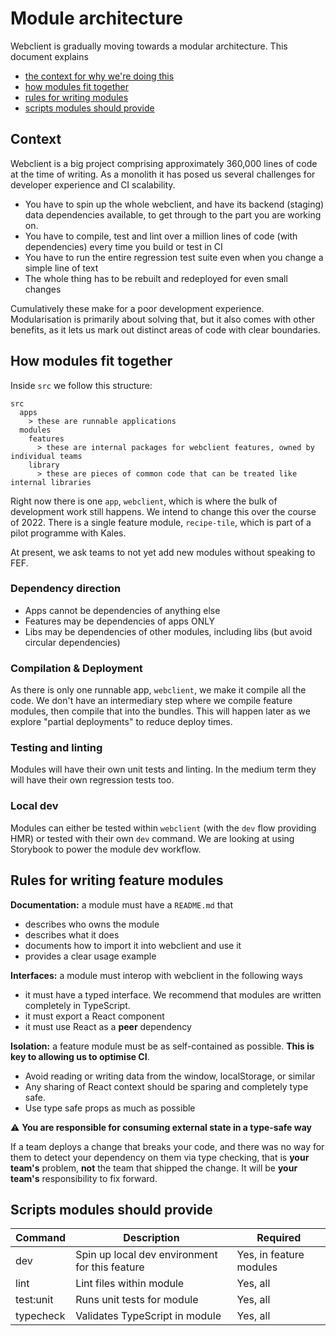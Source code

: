 # Module architecture

Webclient is gradually moving towards a modular architecture. This document explains

- [the context for why we're doing this](#context)
- [how modules fit together](#how-modules-fit-together)
- [rules for writing modules](#rules-for-writing-feature-modules)
- [scripts modules should provide](#scripts-modules-should-provide)

## Context

Webclient is a big project comprising approximately 360,000 lines of code at the time of writing. As a monolith it has
posed us several challenges for developer experience and CI scalability.

- You have to spin up the whole webclient, and have its backend (staging) data dependencies available, to get through
  to the part you are working on.
- You have to compile, test and lint over a million lines of code (with dependencies) every time you build or test in CI
- You have to run the entire regression test suite even when you change a simple line of text
- The whole thing has to be rebuilt and redeployed for even small changes

Cumulatively these make for a poor development experience. Modularisation is primarily about solving that, but it also
comes with other benefits, as it lets us mark out distinct areas of code with clear boundaries.

## How modules fit together

Inside `src` we follow this structure:

```
src
  apps
    > these are runnable applications
  modules
    features
      > these are internal packages for webclient features, owned by individual teams
    library
      > these are pieces of common code that can be treated like internal libraries
```

Right now there is one `app`, `webclient`, which is where the bulk of development work still happens. We intend to change
this over the course of 2022. There is a single feature module, `recipe-tile`, which is part of a pilot programme with Kales.

At present, we ask teams to not yet add new modules without speaking to FEF.

### Dependency direction

- Apps cannot be dependencies of anything else
- Features may be dependencies of apps ONLY
- Libs may be dependencies of other modules, including libs (but avoid circular dependencies)

### Compilation & Deployment

As there is only one runnable app, `webclient`, we make it compile all the code. We don't have an intermediary step where
we compile feature modules, then compile that into the bundles. This will happen later as we explore "partial deployments"
to reduce deploy times.

### Testing and linting

Modules will have their own unit tests and linting. In the medium term they will have their own regression tests too.

### Local dev

Modules can either be tested within `webclient` (with the `dev` flow providing HMR) or tested with their own `dev` command.
We are looking at using Storybook to power the module dev workflow.

## Rules for writing feature modules

**Documentation:** a module must have a `README.md` that

- describes who owns the module
- describes what it does
- documents how to import it into webclient and use it
- provides a clear usage example

**Interfaces:** a module must interop with webclient in the following ways

- it must have a typed interface. We recommend that modules are written completely in TypeScript.
- it must export a React component
- it must use React as a **peer** dependency

**Isolation:** a feature module must be as self-contained as possible. **This is key to allowing us to optimise CI**.

- Avoid reading or writing data from the window, localStorage, or similar
- Any sharing of React context should be sparing and completely type safe.
- Use type safe props as much as possible

⚠️ **You are responsible for consuming external state in a type-safe way**

If a team deploys a change that breaks your code, and there was no way for them to detect your dependency on them via type
checking, that is **your team's** problem, **not** the team that shipped the change. It will be **your team's** responsibility
to fix forward.

## Scripts modules should provide

| Command   | Description                                    | Required                |
|-----------|------------------------------------------------|-------------------------|
| dev       | Spin up local dev environment for this feature | Yes, in feature modules |
| lint      | Lint files within module                       | Yes, all                |
| test:unit | Runs unit tests for module                     | Yes, all                |
| typecheck | Validates TypeScript in module                 | Yes, all                |
